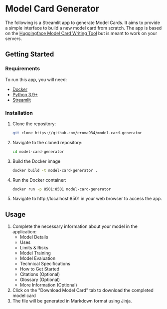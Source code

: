 # Model Card Generator

The following is a Streamlit app to generate Model Cards. It aims to provide a simple interface to build a new model card from scratch. The app is based on the [Huggingface Model Card Writing Tool](https://huggingface.co/spaces/huggingface/Model_Cards_Writing_Tool) but is meant to work on your servers.

## Getting Started

### Requirements

To run this app, you will need:

- [Docker](https://www.docker.com/get-started)
- [Python 3.9+](https://www.python.org/downloads/)
- [Streamlit](https://streamlit.io/)

### Installation

1. Clone the repository:

   ```bash
   git clone https://github.com/eroma934/model-card-generator
2. Navigate to the cloned repository:
   ```bash
   cd model-card-generator
3. Build the Docker image
    ```bash
   docker build -t model-card-generator .
4. Run the Docker container:
    ```bash
    docker run -p 8501:8501 model-card-generator
5. Navigate to http://localhost:8501 in your web browser to access the app.

## Usage
1. Complete the necessary information about your model in the application:
    * Model Details
    * Uses
    * Limits & Risks
    * Model Training
    * Model Evaluation
    * Technical Specifications
    * How to Get Started
    * Citations (Optional)
    * Glossary (Optional)
    * More Information (Optional)
2. Click on the "Download Model Card" tab to download the completed model card
3. The file will be generated in Markdown format using Jinja.